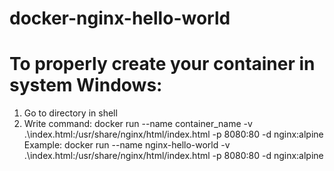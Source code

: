 # docker-nginx-hello-world

# To properly create your container in system Windows:
1. Go to directory in shell
2. Write command: 
    docker run --name container_name -v .\index.html:/usr/share/nginx/html/index.html -p 8080:80 -d nginx:alpine
    Example:
    docker run --name nginx-hello-world -v .\index.html:/usr/share/nginx/html/index.html -p 8080:80 -d nginx:alpine